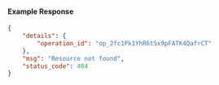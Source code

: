 <!-- Code generated for API Clients. DO NOT EDIT. -->

#### Example Response

```json
{
	"details": {
		"operation_id": "op_2fc1Pk1YhR6t5x9pFATK4QafrCT"
	},
	"msg": "Resource not found",
	"status_code": 404
}
```
